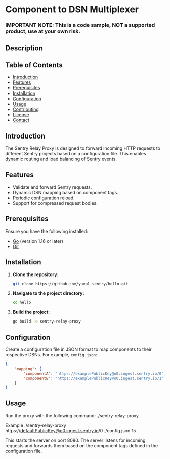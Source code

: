 # Component to DSN Multiplexer
### IMPORTANT NOTE: This is a code sample, NOT a supported product, use at your own risk.

## Description

## Table of Contents

- [Introduction](#introduction)
- [Features](#features)
- [Prerequisites](#prerequisites)
- [Installation](#installation)
- [Configuration](#configuration)
- [Usage](#usage)
- [Contributing](#contributing)
- [License](#license)
- [Contact](#contact)

## Introduction

The Sentry Relay Proxy is designed to forward incoming HTTP requests to different Sentry projects based on a configuration file. This enables dynamic routing and load balancing of Sentry events.

## Features

- Validate and forward Sentry requests.
- Dynamic DSN mapping based on component tags.
- Periodic configuration reload.
- Support for compressed request bodies.

## Prerequisites

Ensure you have the following installed:

- [Go](https://golang.org/doc/install) (version 1.16 or later)
- [Git](https://git-scm.com/)

## Installation

1. **Clone the repository:**

    ```sh
    git clone https://github.com/yuval-sentry/hello.git
    ```

2. **Navigate to the project directory:**

    ```sh
    cd hello
    ```

3. **Build the project:**

    ```sh
    go build -o sentry-relay-proxy
    ```

## Configuration

Create a configuration file in JSON format to map components to their respective DSNs. For example, `config.json`:

```json
{
    "mapping": {
        "componentA": "https://examplePublicKey@o0.ingest.sentry.io/0",
        "componentB": "https://examplePublicKey@o0.ingest.sentry.io/1"
    }
}
```

## Usage
Run the proxy with the following command:
./sentry-relay-proxy <defaultDSN> <configFilePath> <numberOfGoWorkers>

Example
./sentry-relay-proxy https://defaultPublicKey@o0.ingest.sentry.io/0 ./config.json 15

This starts the server on port 8080. The server listens for incoming requests and forwards them based on the component tags defined in the configuration file.
